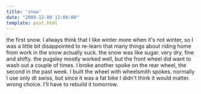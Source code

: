 ```yaml
---
title: 'snow'
date: "2009-12-09 12:00:00"
template: post.html
---
```


the first snow. I always think that I like winter more when it's not winter, so I was a little bit disappointed to re-learn that many things about riding home from work in the snow actually suck. the snow was like sugar. very dry, fine and shifty. the pugsley mostly worked well, but the front wheel did want to wash out a couple of times. I broke another spoke on the rear wheel, the second in the past week. I built the wheel with wheelsmith spokes. normally I use only dt swiss, but since it was a fat bike I didn't think it would matter. wrong choice. I'll have to rebuild it tomorrow.